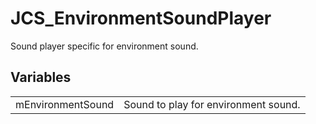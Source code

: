 # JCS_EnvironmentSoundPlayer

Sound player specific for environment sound.


## Variables

<table>
  <tr>
    <td>mEnvironmentSound</td>
    <td>Sound to play for environment sound.</td>
  </tr>
</table>

